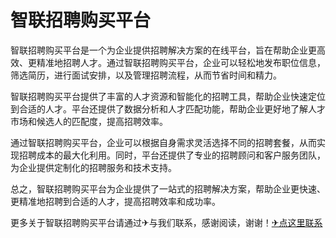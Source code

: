 # 智联招聘购买平台

智联招聘购买平台是一个为企业提供招聘解决方案的在线平台，旨在帮助企业更高效、更精准地招聘人才。通过智联招聘购买平台，企业可以轻松地发布职位信息，筛选简历，进行面试安排，以及管理招聘流程，从而节省时间和精力。

智联招聘购买平台提供了丰富的人才资源和智能化的招聘工具，帮助企业快速定位到合适的人才。平台还提供了数据分析和人才匹配功能，帮助企业更好地了解人才市场和候选人的匹配度，提高招聘效率。

通过智联招聘购买平台，企业可以根据自身需求灵活选择不同的招聘套餐，从而实现招聘成本的最大化利用。同时，平台还提供了专业的招聘顾问和客户服务团队，为企业提供定制化的招聘服务和技术支持。

总之，智联招聘购买平台为企业提供了一站式的招聘解决方案，帮助企业更快速、更精准地招聘到合适的人才，提高招聘效率和成功率。

更多关于智联招聘购买平台请通过✈与我们联系，感谢阅读，谢谢！[✈点这里联系](https://gg.k02.cc)